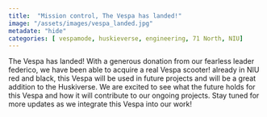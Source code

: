 ```yaml
---
title:  "Mission control, The Vespa has landed!"
image: "/assets/images/vespa_landed.jpg"
metadate: "hide"
categories: [ vespamode, huskieverse, engineering, 71 North, NIU]
---
```

The Vespa has landed! With a generous donation from our fearless leader federico, we have been able to acquire a real Vespa scooter! already in NIU red and black, this Vespa will be used in future projects and will be a great addition to the Huskiverse. We are excited to see what the future holds for this Vespa and how it will contribute to our ongoing projects. Stay tuned for more updates as we integrate this Vespa into our work!